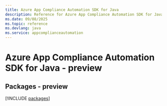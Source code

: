 ```yaml
---
title: Azure App Compliance Automation SDK for Java
description: Reference for Azure App Compliance Automation SDK for Java
ms.date: 09/08/2025
ms.topic: reference
ms.devlang: java
ms.service: appcomplianceautomation
---
```

# Azure App Compliance Automation SDK for Java - preview
## Packages - preview
[!INCLUDE [packages](app-compliance-automation-index.md)]